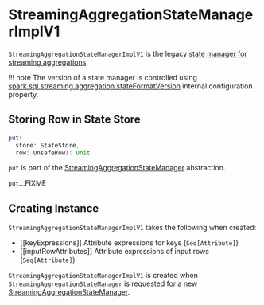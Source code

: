 # StreamingAggregationStateManagerImplV1

`StreamingAggregationStateManagerImplV1` is the legacy [state manager for streaming aggregations](StreamingAggregationStateManagerBaseImpl.md).

!!! note
    The version of a state manager is controlled using [spark.sql.streaming.aggregation.stateFormatVersion](spark-sql-streaming-properties.md#spark.sql.streaming.aggregation.stateFormatVersion) internal configuration property.

## <span id="put"> Storing Row in State Store

```scala
put(
  store: StateStore,
  row: UnsafeRow): Unit
```

`put` is part of the [StreamingAggregationStateManager](StreamingAggregationStateManager.md#put) abstraction.

`put`...FIXME

## Creating Instance

`StreamingAggregationStateManagerImplV1` takes the following when created:

* [[keyExpressions]] Attribute expressions for keys (`Seq[Attribute]`)
* [[inputRowAttributes]] Attribute expressions of input rows (`Seq[Attribute]`)

`StreamingAggregationStateManagerImplV1` is created when `StreamingAggregationStateManager` is requested for a [new StreamingAggregationStateManager](StreamingAggregationStateManager.md#createStateManager).
